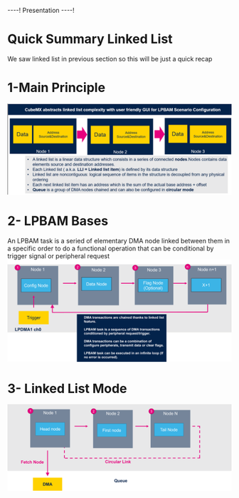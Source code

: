 ----!
Presentation
----!


# Quick Summary Linked List

We saw linked list in previous section so this will be just a quick recap

# 1-Main Principle
![theory1](./img/12.png)

# 2- LPBAM Bases
An LPBAM task is a seried of elementary DMA node linked between them in a specific order to do a functional operation that can be conditional by trigger signal or peripheral request
![theory1](./img/23.png)

# 3- Linked List Mode
![theory1](./img/24.png)

